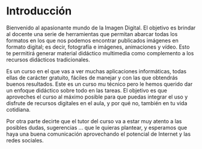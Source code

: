 # Introducción

Bienvenido al apasionante mundo de la Imagen Digital. El objetivo es brindar al
docente una serie de herramientas que permitan abarcar todas los formatos en los
que nos podemos encontrar publicados imágenes en formato digital; es decir,
fotografía e imágenes, animaciones y vídeo. Esto te permitirá generar material
didáctico multimedia como complemento a los recursos didácticos tradicionales.

Es un curso en el que vas a ver muchas aplicaciones informáticas, todas ellas de
carácter gratuito, fáciles de manejar y con las que obtendrás buenos resultados.
Este es un curso mu técnico pero le hemos querido dar un enfoque didáctico sobre
todo en las tareas. El objetivo es que aproveches el curso al máximo posible para
que puedas integrar el uso y disfrute de recursos digitales en el aula, y por qué no,
también en tu vida cotidiana.

Por otra parte decirte que el tutor del curso va a estar muy atento a las posibles
dudas, sugerencias ... que le quieras plantear, y esperamos que haya una buena
comunicación aprovechando el potencial de Internet y las redes sociales.